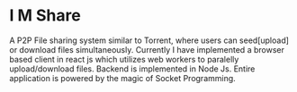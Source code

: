 # I M Share

A P2P File sharing system similar to Torrent, where users can seed[upload] or download files simultaneously. Currently I have implemented a browser based client in react js which utilizes web workers to paralelly upload/download files. Backend is implemented in Node Js. Entire application is powered by the magic of Socket Programming.

